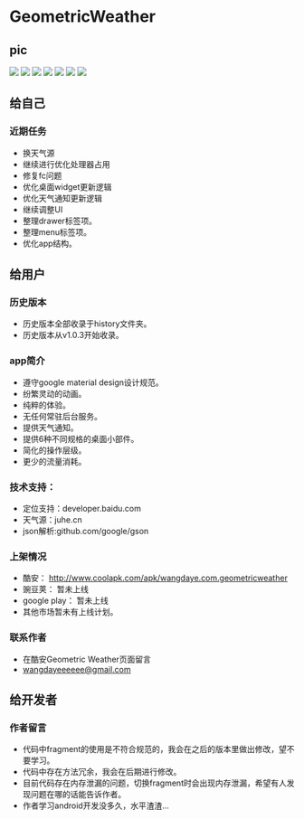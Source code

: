 # GeometricWeather

## pic

![](https://github.com/WangDaYeeeeee/GeometricWeather/raw/master/preview/enframe_2016-02-09-08-23-181.png)
![](https://github.com/WangDaYeeeeee/GeometricWeather/raw/master/preview/enframe_2016-02-09-08-23-281.png)
![](https://github.com/WangDaYeeeeee/GeometricWeather/raw/master/preview/enframe_2016-02-09-08-25-001.png)
![](https://github.com/WangDaYeeeeee/GeometricWeather/raw/master/preview/enframe_2016-02-18-20-18-581.png)
![](https://github.com/WangDaYeeeeee/GeometricWeather/raw/master/preview/enframe_2016-02-18-23-22-041.png)
![](https://github.com/WangDaYeeeeee/GeometricWeather/raw/master/preview/enframe_2016-02-20-21-06-371.png)
![](https://github.com/WangDaYeeeeee/GeometricWeather/raw/master/preview/enframe_2016-02-20-21-06-491.png)

## 给自己

### 近期任务

* 换天气源
* 继续进行优化处理器占用
* 修复fc问题
* 优化桌面widget更新逻辑
* 优化天气通知更新逻辑
* 继续调整UI
* 整理drawer标签项。
* 整理menu标签项。
* 优化app结构。

## 给用户

### 历史版本

* 历史版本全部收录于history文件夹。
* 历史版本从v1.0.3开始收录。

### app简介

* 遵守google material design设计规范。
* 纷繁灵动的动画。
* 纯粹的体验。
* 无任何常驻后台服务。
* 提供天气通知。
* 提供6种不同规格的桌面小部件。
* 简化的操作层级。
* 更少的流量消耗。

### 技术支持：

* 定位支持：developer.baidu.com
* 天气源：juhe.cn
* json解析:github.com/google/gson

### 上架情况

* 酷安： http://www.coolapk.com/apk/wangdaye.com.geometricweather
* 豌豆荚： 暂未上线
* google play： 暂未上线
* 其他市场暂未有上线计划。

### 联系作者

* 在酷安Geometric Weather页面留言
* wangdayeeeeee@gmail.com

## 给开发者

### 作者留言

* 代码中fragment的使用是不符合规范的，我会在之后的版本里做出修改，望不要学习。
* 代码中存在方法冗余，我会在后期进行修改。
* 目前代码存在内存泄漏的问题，切换fragment时会出现内存泄漏，希望有人发现问题在哪的话能告诉作者。
* 作者学习android开发没多久，水平渣渣...
